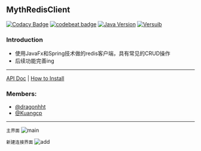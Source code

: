 ## MythRedisClient
[![Codacy Badge](https://api.codacy.com/project/badge/Grade/a96af06e0b984502bcff2c64f9fc9bbb)](https://www.codacy.com/app/Kuangcp/MythRedisClient?utm_source=github.com&amp;utm_medium=referral&amp;utm_content=Kuangcp/MythRedisClient&amp;utm_campaign=Badge_Grade)
[![codebeat badge](https://codebeat.co/badges/894d2da8-5926-4c74-9e25-664a424beff7)](https://codebeat.co/projects/github-com-kuangcp-mythredisclient-master)
[![Java Version](https://img.shields.io/badge/Java-JRE%208-red.svg)](https://www.java.com/download/)
[![Versuib](https://img.shields.io/github/tag/Kuangcp/MythRedisClient.svg)](https://github.com/Kuangcp/MythRedisClient/releases)

### Introduction
- 使用JavaFx和Spring技术做的redis客户端，具有常见的CRUD操作
- 后续功能完善ing



*****


[API Doc](https://kuangcp.github.io/Docs/MythRedisClient/javadoc/) | [How to Install](https://github.com/Kuangcp/MythRedisClient/wiki)


### Members:

- [@dragonhht](https://github.com/dragonhht)
- [@Kuangcp](https://github.com/kuangcp)

******

`主界面`
![main](https://gitlab.com/Kuangcp/ImageRepo/raw/master/Image/MythRedis/main.png)

`新建连接界面`
![add](https://gitlab.com/Kuangcp/ImageRepo/raw/master/Image/MythRedis/add.png)


